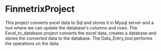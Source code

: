 # FinmetrixProject
This project converts excel data to Sql and stores it in Mysql server and a tool where we can update the database's columns and rows.
The Excel_to_database project converts the excel data, creates a database and stores the converted data to the database.
The Data_Entry_tool performs the operations on the data.
